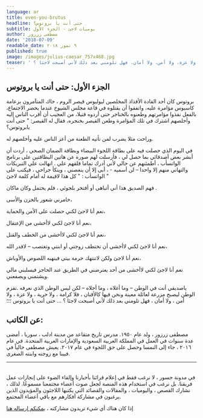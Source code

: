 ```yaml
---
language: ar
title: even-you-brutus
headline: حتى أنت يا بروتوس؟
subtitle: يوميات لاجئ - الجزء الأول
author: مصطفى زرزور
date: '2018-07-09'
readable_date: ٩ تموز ٢٠١٨
published: true
image: /images/julius-caesar_757x468.jpg
teaser: ' ياصديقي أنت في الوطن – وما أغلاه، وما أحلاه – لكن ليس الوطن الذي نعرفه. تقزم الوطن ليصبح مزرعة لعائلة معينة ونحن فيها كالأقنان، فلا كرامة، ولا حرية، ولا عزة، ولا أمن، ولا أمان، فهل تلومني بعد ذلك لأني أصبحت لاجئا ؟'
---
```

## الجزء الأول: حتى أنت يا بروتوس

بروتوس كان أحد القادة الأفذاذ المخلصين ليوليوس قيصر الروم ، حاك المتآمرون بزعامة كاسيوس مؤامرة عليه، واتفقوا أن يقتلوه في قاعة مجلس الشيوخ عندما يحضر الاجتماع، بالفعل نفذوا مؤامرتهم وطعنوه بالخناجر حتى أردوه قتيلا، من العجيب أن أقرب الناس إليه وأخلصهم اشترك في تلك المؤامرة وطعن القيصر بخنجره، فقال له القيصر: " حتى أنت يابروتوس؟

وراحت مثلا يضرب لمن تأتيه الطعنة من أعز الناس عليه وأخلصهم له.

في اليوم الذي حصلت فيه على بطاقة اللجوء البيضاء وبطاقة الضمان الصحي ، أردت أن أبشر بعض أصدقائي بما حصل لي ، فأرسلت لهم صورة عن هاتين البطاقتين على برنامج الواتسأب ، أطمئنهم عن حالي لأني أدرك تماما قلقهم علي . انهالت علي التبريكات والتهاني منهم إلا واحدا – لن أسميه - ، أبى إلا أن ينغصني ، وينكأ جراحي ، فيكتب على الواتسأب : " كل هذا لاقيمة له أمام كلمة لاجئ "

فهم الصديق هذا أني أتباهى أو أفتخر بلجوئي ، فلم يحتمل وكان ماكان .

 خامرني شعور بالحزن والأسى،

نعم أنا لاجئ لكني حصلت على الأمن والحماية،

 نعم أنا لاجئ لكني لاأخشى من الإعتقال،

 نعم أنا لاجئ لكني لاأخشى من الخطف والقتل،

 نعم أنا لاجئ لكني لاأخشى أن تختطف زوجتي أو ابنتي وتغتصب – لاقدر الله،

 نعم أنا لاجئ ولكن لاتنتهك حرمة بيتي فينهبه اللصوص والأوباش،

 نعم أنا لاجئ لكني لاأخشى من أحد يعترضني في الطريق عند الحاجز فيسلبني مالي ويشتمني ويصفعني.

ياصديقي أنت في الوطن – وما أغلاه ، وما أحلاه – لكن ليس الوطن الذي نعرفه .تقزم الوطن ليصبح مزرعة لعائلة معينة ونحن فيها كالأقنان ، فلا كرامة ، ولا حرية ، ولا عزة ، ولا أمن ، ولا أمان ، فهل تلومني بعد ذلك لأني أصبحت لاجئا ؟ ... حتى أنت يا بروتوس ؛؛؛

## عن الكاتب:

مصطفى زرزور ، ولد عام ١٩٥٠. مدرس تاريخ متقاعد من مدينة ادلب ، سوريا ، أمضى عدة سنوات في العمل في المملكة العربية السعودية والإمارات العربية المتحدة. في عام ٢٠١٦ ، جاء إلى النمسا وحصل على حق اللجوء في عام ٢٠١٧. يعيش مصطفى حالياً في فيينا مع زوجته وابنته الصغرى.

- - -

\
في مدونة جسور ، لا نرغب فقط في إعلام قرائنا بأخبارنا  وإلقاء الضوء على إنجازات عمل فريقنا. بل نرغب في استخدام هذه المنصة لجعل صوت أعضاء مجتمعنا مسموعًا. لذلك ، نشارك القصص ، واليوميات ، والمقالات والقصائد التي يكتبها اللاجئون والمؤيدون الذين يرغبون في مشاركة أفكارهم مع باقي أعضاء المجتمع.

 إذا كان هناك أي شيء تريدون مشاركته ، [يمكنكم إرساله هنا](https://docs.google.com/forms/d/e/1FAIpQLSdMCWb7Vx1_BHb8jOtnVglsDfOtYW2kfXadQKQbZyO4bdi4ng/viewform?usp=sf_link)
